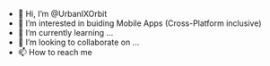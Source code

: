 - 👋 Hi, I’m @UrbanIXOrbit
- 👀 I’m interested in buiding Mobile Apps (Cross-Platform inclusive)
- 🌱 I’m currently learning ...
- 💞️ I’m looking to collaborate on ...
- 📫 How to reach me 

<!---
UrbanIXOrbit/UrbanIXOrbit is a ✨ special ✨ repository because its `README.md` (this file) appears on your GitHub profile.
You can click the Preview link to take a look at your changes.
--->
